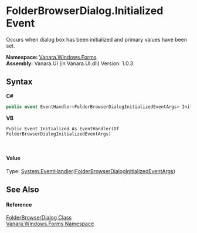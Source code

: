 # FolderBrowserDialog.Initialized Event
 

Occurs when dialog box has been initialized and primary values have been set.

**Namespace:**&nbsp;<a href="c580cf52-4028-70db-28d0-f9b1abc03861">Vanara.Windows.Forms</a><br />**Assembly:**&nbsp;Vanara.UI (in Vanara.UI.dll) Version: 1.0.3

## Syntax

**C#**<br />
``` C#
public event EventHandler<FolderBrowserDialogInitializedEventArgs> Initialized
```

**VB**<br />
``` VB
Public Event Initialized As EventHandler(Of FolderBrowserDialogInitializedEventArgs)
```

<br />

#### Value
Type: <a href="http://msdn2.microsoft.com/en-us/library/db0etb8x" target="_blank">System.EventHandler</a>(<a href="96cabaa2-ef67-7715-a559-1a204b262575">FolderBrowserDialogInitializedEventArgs</a>)

## See Also


#### Reference
<a href="2b00e7ee-51e3-9316-ccb1-20970f8e1755">FolderBrowserDialog Class</a><br /><a href="c580cf52-4028-70db-28d0-f9b1abc03861">Vanara.Windows.Forms Namespace</a><br />